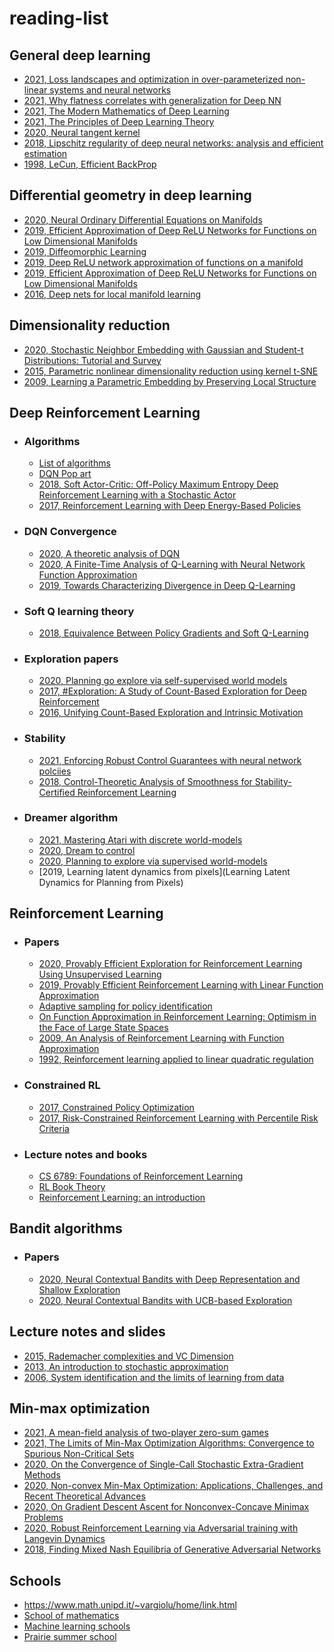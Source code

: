 # reading-list

## General deep learning
* [2021, Loss landscapes and optimization in over-parameterized non-linear systems and neural networks](https://arxiv.org/pdf/2003.00307.pdf)
* [2021, Why flatness correlates with generalization for Deep NN](https://arxiv.org/pdf/2103.06219.pdf)
* [2021, The Modern Mathematics of Deep Learning](https://arxiv.org/pdf/2105.04026.pdf)
* [2021, The Principles of Deep Learning Theory](https://arxiv.org/pdf/2106.10165.pdf)
* [2020, Neural tangent kernel](https://arxiv.org/pdf/1806.07572.pdf)
* [2018, Lipschitz regularity of deep neural networks: analysis and efficient estimation](https://papers.nips.cc/paper/2018/file/d54e99a6c03704e95e6965532dec148b-Paper.pdf)
* [1998, LeCun, Efficient BackProp](http://yann.lecun.com/exdb/publis/pdf/lecun-98b.pdf)

## Differential geometry in deep learning
* [2020, Neural Ordinary Differential Equations on Manifolds](https://arxiv.org/pdf/2006.06663.pdf)
* [2019, Efficient Approximation of Deep ReLU Networks for
Functions on Low Dimensional Manifolds](https://proceedings.neurips.cc/paper/2019/file/fd95ec8df5dbeea25aa8e6c808bad583-Paper.pdf)
* [2019, Diffeomorphic Learning](https://arxiv.org/pdf/1806.01240.pdf)
* [2019, Deep ReLU network approximation of functions on a manifold](https://arxiv.org/pdf/1908.00695.pdf)
* [2019, Efficient Approximation of Deep ReLU Networks for
Functions on Low Dimensional Manifolds](https://proceedings.neurips.cc/paper/2019/file/fd95ec8df5dbeea25aa8e6c808bad583-Paper.pdf)
* [2016, Deep nets for local manifold learning](https://arxiv.org/pdf/1607.07110.pdf)

## Dimensionality reduction
* [2020, Stochastic Neighbor Embedding
with Gaussian and Student-t Distributions: Tutorial and Survey](https://arxiv.org/pdf/2009.10301.pdf)
* [2015, Parametric nonlinear dimensionality
reduction using kernel t-SNE](https://core.ac.uk/download/pdf/20074835.pdf)
* [2009, Learning a Parametric Embedding by Preserving Local Structure](http://proceedings.mlr.press/v5/maaten09a/maaten09a.pdf)

## Deep Reinforcement Learning
* ### Algorithms
  * [List of algorithms](https://lilianweng.github.io/lil-log/2018/04/08/policy-gradient-algorithms.html)
  * [DQN Pop art](https://arxiv.org/pdf/1602.07714.pdf)
  * [2018, Soft Actor-Critic:
Off-Policy Maximum Entropy Deep Reinforcement
Learning with a Stochastic Actor](https://arxiv.org/pdf/1801.01290.pdf)
  * [2017, Reinforcement Learning with Deep Energy-Based Policies](https://arxiv.org/pdf/1702.08165.pdf)
* ### DQN Convergence
  * [2020, A theoretic analysis of DQN](https://arxiv.org/pdf/1901.00137.pdf)
  * [2020, A Finite-Time Analysis of Q-Learning with Neural Network Function
Approximation](http://proceedings.mlr.press/v119/xu20c/xu20c.pdf)
  * [2019, Towards Characterizing Divergence in Deep Q-Learning](https://arxiv.org/pdf/1903.08894.pdf)
* ### Soft Q learning theory
  * [2018, Equivalence Between Policy Gradients and Soft Q-Learning](https://arxiv.org/pdf/1704.06440.pdf)   
* ### Exploration papers
  * [2020, Planning go explore via self-supervised world models](https://arxiv.org/pdf/2005.05960.pdf)
  * [2017, #Exploration: A Study of Count-Based Exploration for Deep Reinforcement](https://arxiv.org/pdf/1611.04717.pdf)
  * [2016, Unifying Count-Based Exploration and Intrinsic Motivation](https://arxiv.org/pdf/1606.01868.pdf)
* ### Stability
  * [2021, Enforcing Robust Control Guarantees with neural network polciies](https://arxiv.org/pdf/2011.08105.pdf)
  * [2018, Control-Theoretic Analysis of Smoothness for Stability-Certified Reinforcement Learning](https://lavaei.ieor.berkeley.edu/RL_1_2018.pdf)
* ### Dreamer algorithm
  * [2021, Mastering Atari with discrete world-models](https://arxiv.org/pdf/2010.02193.pdf)
  * [2020, Dream to control](https://arxiv.org/pdf/1912.01603.pdf)  
  * [2020, Planning to explore via supervised world-models](https://arxiv.org/pdf/2005.05960.pdf)
  * [2019, Learning latent dynamics from pixels](Learning Latent Dynamics for Planning from Pixels)

## Reinforcement Learning
* ### Papers
  * [2020, Provably Efficient Exploration for Reinforcement Learning Using Unsupervised Learning](https://arxiv.org/pdf/2003.06898.pdf)
  * [2019, Provably Efficient Reinforcement Learning with Linear
Function Approximation](https://arxiv.org/pdf/1907.05388.pdf)
  * [Adaptive sampling for policy identification](https://arxiv.org/pdf/2009.13405.pdf)
  * [On Function Approximation in Reinforcement
Learning: Optimism in the Face of Large State
Spaces](https://proceedings.neurips.cc//paper/2020/file/9fa04f87c9138de23e92582b4ce549ec-Paper.pdf)
  * [2009, An Analysis of Reinforcement Learning with Function Approximation](http://icml2008.cs.helsinki.fi/papers/652.pdf)
  * [1992, Reinforcement learning applied to linear quadratic regulation](https://papers.nips.cc/paper/1992/file/19bc916108fc6938f52cb96f7e087941-Paper.pdf)
* ### Constrained RL
  * [2017, Constrained Policy Optimization](https://arxiv.org/pdf/1705.10528.pdf)
  * [2017, Risk-Constrained Reinforcement Learning with Percentile Risk Criteria](https://arxiv.org/pdf/1512.01629.pdf)

* ### Lecture notes and books
  * [CS 6789: Foundations of Reinforcement Learning](https://wensun.github.io/CS6789.html)
  * [RL Book Theory](https://rltheorybook.github.io/)
  * [Reinforcement Learning: an introduction](http://incompleteideas.net/book/the-book.html)
## Bandit algorithms
* ### Papers
  * [2020, Neural Contextual Bandits with Deep Representation
and Shallow Exploration](https://arxiv.org/pdf/2012.01780.pdf)
  * [2020, Neural Contextual Bandits with UCB-based Exploration](https://arxiv.org/pdf/1911.04462.pdf)

## Lecture notes and slides
  * [2015, Rademacher complexities and VC Dimension](http://www.cs.cmu.edu/~hanxiaol/slides/rademacher_vc_hanxiaol.pdf)
  * [2013, An introduction to stochastic approximation](http://rcombes.supelec.free.fr/pdf/lecture_stoch_approx.pdf)
  * [2006, System identification and the limits of learning from data](https://marco-campi.unibs.it/pdf-pszip/sys-id-and-limits-learning.pdf)

## Min-max optimization
  * [2021, A mean-field analysis of two-player zero-sum games](https://arxiv.org/pdf/2002.06277.pdf)
  * [2021, The Limits of Min-Max Optimization Algorithms: Convergence to Spurious Non-Critical Sets](http://proceedings.mlr.press/v139/hsieh21a/hsieh21a-supp.pdf)
  * [2020, On the Convergence of Single-Call Stochastic Extra-Gradient Methods](https://arxiv.org/pdf/1908.08465.pdf)
  * [2020, Non-convex Min-Max Optimization: Applications, Challenges, and Recent Theoretical Advances](https://arxiv.org/pdf/2006.08141.pdf)
  * [2020, On Gradient Descent Ascent for Nonconvex-Concave Minimax Problems](http://proceedings.mlr.press/v119/lin20a/lin20a.pdf)
  * [2020, Robust Reinforcement Learning via Adversarial training with Langevin Dynamics](https://arxiv.org/pdf/2002.06063.pdf)
  * [2018, Finding Mixed Nash Equilibria of Generative Adversarial Networks](https://arxiv.org/pdf/1811.02002.pdf)

## Schools
* https://www.math.unipd.it/~vargiolu/home/link.html
* [School of mathematics](http://www.smi-math.unipr.it/perugia-2021/15/)
* [Machine learning schools](https://github.com/sshkhr/awesome-mlss)
* [Prairie summer school](https://project.inria.fr/paiss/)
